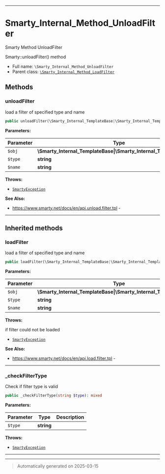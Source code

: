 ***

# Smarty_Internal_Method_UnloadFilter

Smarty Method UnloadFilter

Smarty::unloadFilter() method

* Full name: `\Smarty_Internal_Method_UnloadFilter`
* Parent class: [`\Smarty_Internal_Method_LoadFilter`](./Smarty_Internal_Method_LoadFilter.md)




## Methods


### unloadFilter

load a filter of specified type and name

```php
public unloadFilter(\Smarty_Internal_TemplateBase|\Smarty_Internal_Template|\Smarty $obj, string $type, string $name): \Smarty_Internal_TemplateBase
```








**Parameters:**

| Parameter | Type | Description |
|-----------|------|-------------|
| `$obj` | **\Smarty_Internal_TemplateBase&#124;\Smarty_Internal_Template&#124;\Smarty** |  |
| `$type` | **string** | filter type |
| `$name` | **string** | filter name |




**Throws:**

- [`SmartyException`](./SmartyException.md)



**See Also:**

* https://www.smarty.net/docs/en/api.unload.filter.tpl - 

***


## Inherited methods


### loadFilter

load a filter of specified type and name

```php
public loadFilter(\Smarty_Internal_TemplateBase|\Smarty_Internal_Template|\Smarty $obj, string $type, string $name): bool
```








**Parameters:**

| Parameter | Type | Description |
|-----------|------|-------------|
| `$obj` | **\Smarty_Internal_TemplateBase&#124;\Smarty_Internal_Template&#124;\Smarty** |  |
| `$type` | **string** | filter type |
| `$name` | **string** | filter name |




**Throws:**
<p>if filter could not be loaded</p>

- [`SmartyException`](./SmartyException.md)



**See Also:**

* https://www.smarty.net/docs/en/api.load.filter.tpl - 

***

### _checkFilterType

Check if filter type is valid

```php
public _checkFilterType(string $type): mixed
```








**Parameters:**

| Parameter | Type | Description |
|-----------|------|-------------|
| `$type` | **string** |  |




**Throws:**

- [`SmartyException`](./SmartyException.md)



***


***
> Automatically generated on 2025-03-15
